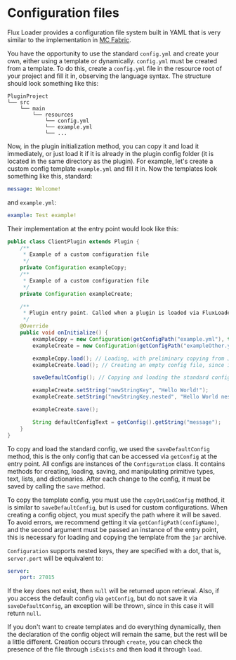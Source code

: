 # Configuration files

Flux Loader provides a configuration file system built in YAML that is very similar to the implementation in [MC Fabric](https://bukkit.org/).

You have the opportunity to use the standard `config.yml` and create your own, either using a template or dynamically. `config.yml` must be created from a template. To do this, create a `config.yml` file in the resource root of your project and fill it in, observing the language syntax. The structure should look something like this:
```
PluginProject
└── src
    └── main
        └── resources
            └── config.yml
            └── example.yml
            └── ...
```
Now, in the plugin initialization method, you can copy it and load it immediately, or just load it if it is already in the plugin config folder (it is located in the same directory as the plugin). For example, let's create a custom config template `example.yml` and fill it in. Now the templates look something like this, standard:

```yml
message: Welcome!
```

and `example.yml`:

```yml
example: Test example!
```

Their implementation at the entry point would look like this:

```java
public class ClientPlugin extends Plugin {
    /**
     * Example of a custom configuration file
     */
    private Configuration exampleCopy;
    /**
     * Example of a custom configuration file
     */
    private Configuration exampleCreate;

    /**
     * Plugin entry point. Called when a plugin is loaded via FluxLoader.
     */
    @Override
    public void onInitialize() {
        exampleCopy = new Configuration(getConfigPath("example.yml"), this);
        exampleCreate = new Configuration(getConfigPath("exampleOther.yml"), this);

        exampleCopy.load(); // Loading, with preliminary copying from JAR, or creating an empty file
        exampleCreate.load(); // Creating an empty config file, since it is not in the JAR archive of the template (Or loadings if it is already in the config folder)

        saveDefaultConfig(); // Copying and loading the standard config (an empty config is created if it is not in the Jar archive)

        exampleCreate.setString("newStringKey", "Hello World!");
        exampleCreate.setString("newStringKey.nested", "Hello World nested!");

        exampleCreate.save();

        String defaultConfigText = getConfig().getString("message");
    }
}
```
To copy and load the standard config, we used the `saveDefaultConfig` method, this is the only config that can be accessed via `getConfig` at the entry point. All configs are instances of the `Configuration` class. It contains methods for creating, loading, saving, and manipulating primitive types, text, lists, and dictionaries. After each change to the config, it must be saved by calling the `save` method.

To copy the template config, you must use the `copyOrLoadConfig` method, it is similar to `saveDefaultConfig`, but is used for custom configurations. When creating a config object, you must specify the path where it will be saved. To avoid errors, we recommend getting it via `getConfigPath(configName)`, and the second argument must be passed an instance of the entry point, this is necessary for loading and copying the template from the `jar` archive.

`Configuration` supports nested keys, they are specified with a dot, that is, `server.port` will be equivalent to:

```yml
server:
    port: 27015
```
If the key does not exist, then `null` will be returned upon retrieval. Also, if you access the default config via `getConfig`, but do not save it via `saveDefaultConfig`, an exception will be thrown, since in this case it will return `null`.

If you don't want to create templates and do everything dynamically, then the declaration of the config object will remain the same, but the rest will be a little different. Creation occurs through `create`, you can check the presence of the file through `isExists` and then load it through `load`.